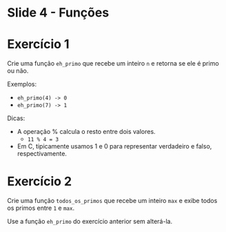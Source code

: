 <meta http-equiv="Content-Type" content="text/html; charset=UTF-8"/></p>        

Slide 4 - Funções
=================

# Exercício 1

Crie uma função `eh_primo` que recebe um inteiro `n` e retorna se ele é primo
ou não.

Exemplos:
- `eh_primo(4) -> 0`
- `eh_primo(7) -> 1`

Dicas:
- A operação % calcula o resto entre dois valores.
    - `11 % 4 = 3`
- Em C, tipicamente usamos 1 e 0 para representar verdadeiro e falso,
  respectivamente.

# Exercício 2

Crie uma função `todos_os_primos` que recebe um inteiro `max` e exibe todos os
primos entre `1` e `max`.

Use a função `eh_primo` do exercício anterior sem alterá-la.
